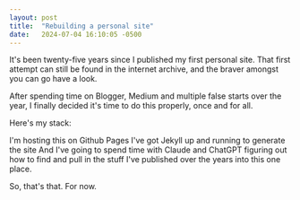 ```yaml
---
layout: post
title:  "Rebuilding a personal site"
date:   2024-07-04 16:10:05 -0500
---
```

It's been twenty-five years since I published my first personal site. That first attempt can still be found in the internet archive, and the braver amongst you can go have a look. 

After spending time on Blogger, Medium and multiple false starts over the year, I finally decided it's time to do this properly, once and for all.

Here's my stack:

I'm hosting this on Github Pages
I've got Jekyll up and running to generate the site
And I've going to spend time with Claude and ChatGPT figuring out how to find and pull in the stuff I've published over the years into this one place. 

So, that's that. For now.